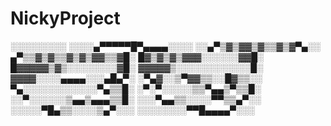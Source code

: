 # NickyProject
░░░░░░░░░ ░░░░▄▀▀▀▀▀█▀▄▄▄▄░░░░ ░░▄▀▒▓▒▓▓▒▓▒▒▓▒▓▀▄░░ ▄▀▒▒▓▒▓▒▒▓▒▓▒▓▓▒▒▓█░ █▓▒▓▒▓▒▓▓▓░░░░░░▓▓█░ █▓▓▓▓▓▒▓▒░░░░░░░░▓█░ ▓▓▓▓▓▒░░░░░░░░░░░░█░ ▓▓▓▓░░░░▄▄▄▄░░░▄█▄▀░ ░▀▄▓░░▒▀▓▓▒▒░░█▓▒▒░░ ▀▄░░░░░░░░░░░░▀▄▒▒█░ ░▀░▀░░░░░▒▒▀▄▄▒▀▒▒█░ ░░▀░░░░░░▒▄▄▒▄▄▄▒▒█░ ░░░▀▄▄▒▒░░░░▀▀▒▒▄▀░░ ░░░░░▀█▄▒▒░░░░▒▄▀░░░ ░░░░░░░░▀▀█▄▄▄▄▀░░░
